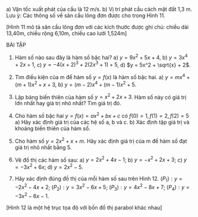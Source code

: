 a) Vận tốc xuất phát của cầu là 12 m/s.
b) Vị trí phát cầu cách mặt đất 1,3 m.
Lưu ý: Các thông số về sân cầu lông đơn được cho trong Hình 11.

[Hình 11 mô tả sân cầu lông đơn với các kích thước được ghi chú: chiều dài 13,40m, chiều rộng 6,10m, chiều cao lưới 1,524m]

BÀI TẬP

1. Hàm số nào sau đây là hàm số bậc hai?
   a) $y = 9x^2 + 5x + 4$,
   b) $y = 3x^4 + 2x + 1$,
   c) $y = -4(x + 2)^3 + 2(2x^3 + 1) + 5$,
   d) $y = 5x^2 + \sqrt{x} + 2$.

2. Tìm điều kiện của m để hàm số $y = f(x)$ là hàm số bậc hai.
   a) $y = mx^4 + (m + 1)x^2 + x + 3$,
   b) $y = (m - 2)x^4 + (m - 1)x^2 + 5$.

3. Lập bảng biến thiên của hàm số $y = x^2 + 2x + 3$. Hàm số này có giá trị lớn nhất hay giá trị nhỏ nhất? Tìm giá trị đó.

4. Cho hàm số bậc hai $y = f(x) = ax^2 + bx + c$ có $f(0) = 1, f(1) = 2, f(2) = 5$
   a) Hãy xác định giá trị của các hệ số a, b và c.
   b) Xác định tập giá trị và khoảng biến thiên của hàm số.

5. Cho hàm số $y = 2x^2 + x + m$. Hãy xác định giá trị của m để hàm số đạt giá trị nhỏ nhất bằng 5.

6. Vẽ đồ thị các hàm số sau:
   a) $y = 2x^2 + 4x - 1$;
   b) $y = -x^2 + 2x + 3$;
   c) $y = -3x^2 + 6x$;
   d) $y = 2x^2 - 5$.

7. Hãy xác định đúng đồ thị của mỗi hàm số sau trên Hình 12.
   $(P_1): y = -2x^2 - 4x + 2$;
   $(P_2): y = 3x^2 - 6x + 5$;
   $(P_3): y = 4x^2 - 8x + 7$;
   $(P_4): y = -3x^2 - 6x - 1$.

[Hình 12 là một hệ trục tọa độ với bốn đồ thị parabol khác nhau]